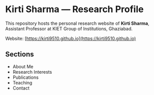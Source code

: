 # Kirti Sharma — Research Profile

This repository hosts the personal research website of **Kirti Sharma**, Assistant Professor at KIET Group of Institutions, Ghaziabad.

Website: [https://kirti9510.github.io](https://kirti9510.github.io)

## Sections
- About Me
- Research Interests
- Publications
- Teaching
- Contact

